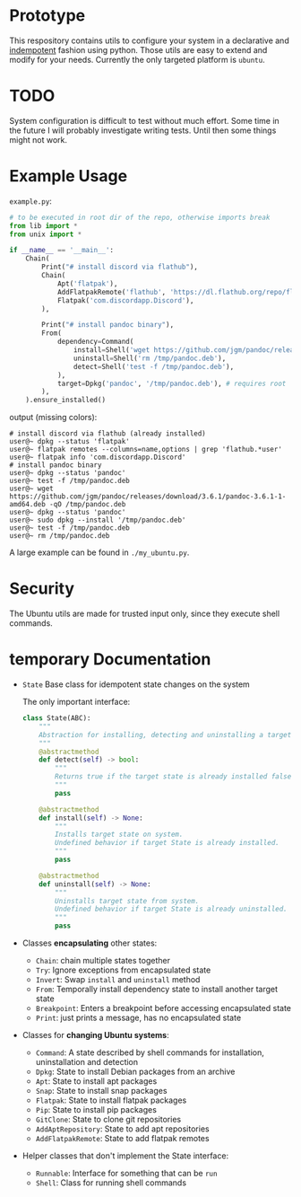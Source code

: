 # Prototype

This respository contains utils to configure your system in a declarative and [indempotent](https://en.wikipedia.org/wiki/Idempotence) fashion using python.
Those utils are easy to extend and modify for your needs.
Currently the only targeted platform is `ubuntu`.

# TODO

System configuration is difficult to test without much effort.
Some time in the future I will probably investigate writing tests.
Until then some things might not work.


# Example Usage

`example.py`:
```python
# to be executed in root dir of the repo, otherwise imports break
from lib import *
from unix import *

if __name__ == '__main__':
    Chain(
        Print("# install discord via flathub"),
        Chain(
            Apt('flatpak'), 
            AddFlatpakRemote('flathub', 'https://dl.flathub.org/repo/flathub.flatpakrepo'),
            Flatpak('com.discordapp.Discord'),
        ),

        Print("# install pandoc binary"),
        From(
            dependency=Command(
                install=Shell('wget https://github.com/jgm/pandoc/releases/download/3.6.1/pandoc-3.6.1-1-amd64.deb -qO /tmp/pandoc.deb'),
                uninstall=Shell('rm /tmp/pandoc.deb'),
                detect=Shell('test -f /tmp/pandoc.deb'),
            ),
            target=Dpkg('pandoc', '/tmp/pandoc.deb'), # requires root
        ),
    ).ensure_installed()
```
output (missing colors):
```plain
# install discord via flathub (already installed)
user@~ dpkg --status 'flatpak'
user@~ flatpak remotes --columns=name,options | grep 'flathub.*user'
user@~ flatpak info 'com.discordapp.Discord'
# install pandoc binary
user@~ dpkg --status 'pandoc'
user@~ test -f /tmp/pandoc.deb
user@~ wget https://github.com/jgm/pandoc/releases/download/3.6.1/pandoc-3.6.1-1-amd64.deb -qO /tmp/pandoc.deb
user@~ dpkg --status 'pandoc'
user@~ sudo dpkg --install '/tmp/pandoc.deb'
user@~ test -f /tmp/pandoc.deb
user@~ rm /tmp/pandoc.deb
```

A large example can be found in `./my_ubuntu.py`.

# Security

The Ubuntu utils are made for trusted input only, since they execute shell commands.

# temporary Documentation

- `State` Base class for idempotent state changes on the system

    The only important interface:
    ```python
    class State(ABC):
        """
        Abstraction for installing, detecting and uninstalling a target state from the system.
        """
        @abstractmethod
        def detect(self) -> bool:
            """
            Returns true if the target state is already installed false otherwise.
            """
            pass
    
        @abstractmethod
        def install(self) -> None:
            """
            Installs target state on system. 
            Undefined behavior if target State is already installed.
            """
            pass
    
        @abstractmethod
        def uninstall(self) -> None:
            """
            Uninstalls target state from system.
            Undefined behavior if target State is already uninstalled.
            """
            pass
    ```
    

- Classes **encapsulating** other states:
    - `Chain`: chain multiple states together
    - `Try`: Ignore exceptions from encapsulated state 
    - `Invert`: Swap `install` and `uninstall` method
    - `From`: Temporally install dependency state to install another target state
    - `Breakpoint`: Enters a breakpoint before accessing encapsulated state
    - `Print`: just prints a message, has no encapsulated state
- Classes for **changing Ubuntu systems**:
    - `Command`: A state described by shell commands for installation, uninstallation and detection
    - `Dpkg`: State to install Debian packages from an archive
    - `Apt`: State to install apt packages
    - `Snap`: State to install snap packages
    - `Flatpak`: State to install flatpak packages 
    - `Pip`: State to install pip packages
    - `GitClone`: State to clone git repositories
    - `AddAptRepository`: State to add apt repositories
    - `AddFlatpakRemote`: State to add flatpak remotes
- Helper classes that don't implement the State interface:
    - `Runnable`: Interface for something that can be `run`
    - `Shell`: Class for running shell commands

